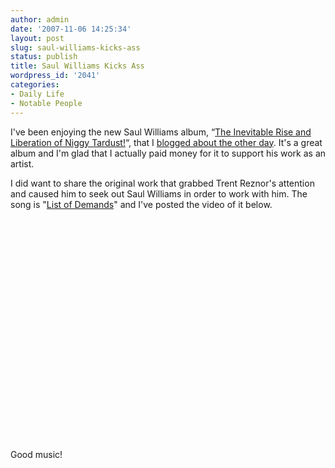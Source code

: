 ```yaml
---
author: admin
date: '2007-11-06 14:25:34'
layout: post
slug: saul-williams-kicks-ass
status: publish
title: Saul Williams Kicks Ass
wordpress_id: '2041'
categories:
- Daily Life
- Notable People
---
```

I've been enjoying the new Saul Williams album,  “<a href="http://niggytardust.com/">The Inevitable Rise and Liberation of Niggy Tardust!</a>“, that I <a href="http://www.arcanology.com/2007/11/01/saul-williams-niggytardust-album-for-download/">blogged about the other day</a>. It's a great album and I'm glad that I actually paid money for it to support his work as an artist.

I did want to share the original work that grabbed Trent Reznor's attention and caused him to seek out Saul Williams in order to work with him. The song is "<a href="http://www.youtube.com/watch?v=l1llNYAlYrc">List of Demands</a>" and I've posted the video of it below. 

<lj-embed><object width="425" height="355"><param name="movie" value="http://www.youtube.com/v/l1llNYAlYrc"></param><param name="wmode" value="transparent"></param><embed src="http://www.youtube.com/v/l1llNYAlYrc" type="application/x-shockwave-flash" wmode="transparent" width="425" height="355"></embed></object></lj-embed>

Good music!
